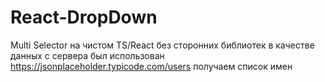 # React-DropDown
Multi Selector на чистом TS/React без  сторонних библиотек 
в качестве данных с сервера был использован https://jsonplaceholder.typicode.com/users получаем список имен
